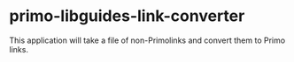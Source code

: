 # primo-libguides-link-converter
This application will take a file of non-Primolinks and convert them to Primo links.
